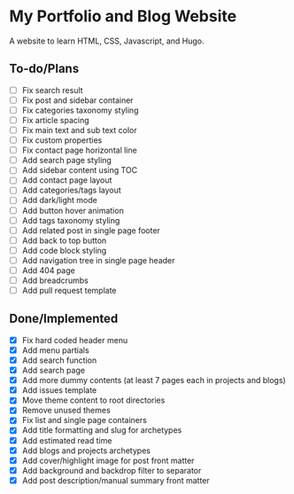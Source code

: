 # My Portfolio and Blog Website

A website to learn HTML, CSS, Javascript, and Hugo.

## To-do/Plans

- [ ] Fix search result
- [ ] Fix post and sidebar container
- [ ] Fix categories taxonomy styling
- [ ] Fix article spacing
- [ ] Fix main text and sub text color
- [ ] Fix custom properties
- [ ] Fix contact page horizontal line
- [ ] Add search page styling
- [ ] Add sidebar content using TOC
- [ ] Add contact page layout
- [ ] Add categories/tags layout
- [ ] Add dark/light mode
- [ ] Add button hover animation
- [ ] Add tags taxonomy styling
- [ ] Add related post in single page footer
- [ ] Add back to top button
- [ ] Add code block styling
- [ ] Add navigation tree in single page header
- [ ] Add 404 page
- [ ] Add breadcrumbs
- [ ] Add pull request template

## Done/Implemented

- [x] Fix hard coded header menu
- [x] Add menu partials
- [x] Add search function
- [x] Add search page
- [x] Add more dummy contents (at least 7 pages each in projects and blogs)
- [x] Add issues template
- [x] Move theme content to root directories
- [x] Remove unused themes
- [x] Fix list and single page containers
- [x] Add title formatting and slug for archetypes
- [x] Add estimated read time
- [x] Add blogs and projects archetypes
- [x] Add cover/highlight image for post front matter
- [x] Add background and backdrop filter to separator
- [x] Add post description/manual summary front matter
